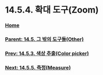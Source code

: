 # 14.5.4. 확대 도구(Zoom)

### [Home](./00-home.md)
### [Parent: 14.5. 그 밖의 도구들(Other)](./14-05-00-other.md)
### [Prev: 14.5.3. 색상 추출(Color picker)](./14-05-03-00-color-picker.md)
### [Next: 14.5.5. 측정(Measure)](./14-05-05-measure.md)
